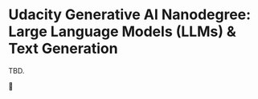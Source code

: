 # Udacity Generative AI Nanodegree: Large Language Models (LLMs) & Text Generation

TBD.

:construction: